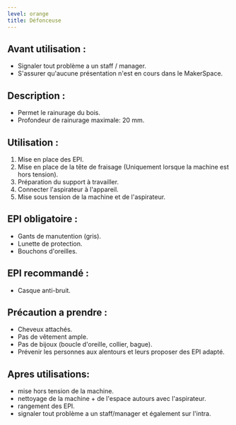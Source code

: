```yaml
---
level: orange
title: Défonceuse
---
```


## Avant utilisation : 

- Signaler tout problème a un staff / manager.
- S'assurer qu'aucune présentation n'est en cours dans le MakerSpace.

## Description : 

- Permet le rainurage du bois.
- Profondeur de rainurage maximale: 20 mm.

## Utilisation : 

1. Mise en place des EPI. 
2. Mise en place de la tête de fraisage (Uniquement lorsque la machine est hors tension). 
3. Préparation du support à travailler. 
4. Connecter l'aspirateur à l'appareil. 
5. Mise sous tension de la machine et de l'aspirateur.

## EPI obligatoire : 

- Gants de manutention (gris).
- Lunette de protection.
- Bouchons d'oreilles.

## EPI recommandé :

- Casque anti-bruit.

## Précaution a prendre : 

- Cheveux attachés.
- Pas de vêtement ample.
- Pas de bijoux (boucle d'oreille, collier, bague).
- Prévenir les personnes aux alentours et leurs proposer des EPI adapté.

## Apres utilisations: 

- mise hors tension de la machine.
- nettoyage de la machine + de l'espace autours avec l'aspirateur.
- rangement des EPI.
- signaler tout problème a un staff/manager et également sur l'intra.